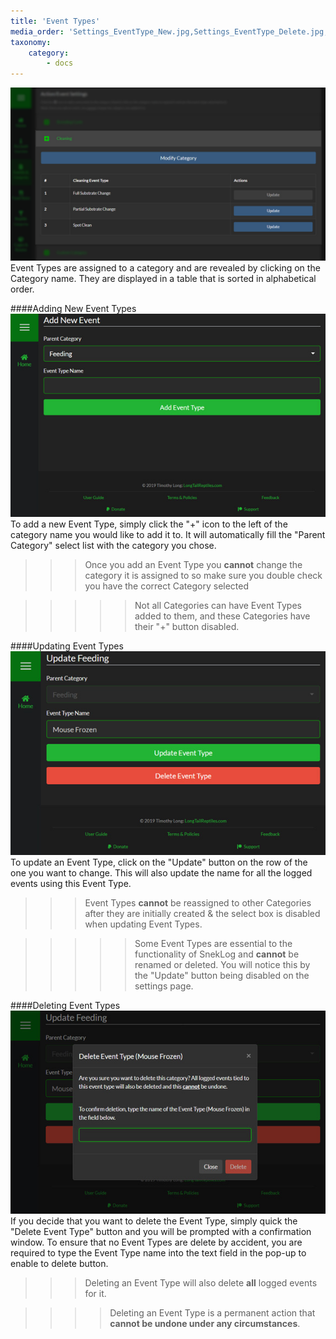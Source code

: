 ```yaml
---
title: 'Event Types'
media_order: 'Settings_EventType_New.jpg,Settings_EventType_Delete.jpg,Settings_EventType_Update.jpg,Settings_Events-EventTypes.jpg'
taxonomy:
    category:
        - docs
---
```


![](Settings_Events-EventTypes.jpg)
Event Types are assigned to a category and are revealed by clicking on the Category name. They are displayed in a table that is sorted in alphabetical order.


####Adding New Event Types
![](Settings_EventType_New.jpg)
To add a new Event Type, simply click the "+" icon to the left of the category name you would like to add it to. It will automatically fill the "Parent Category" select list with the category you chose.

>>> Once you add an Event Type you **cannot** change the category it is assigned to so make sure you double check you have the correct Category selected

<!--
Separator
-->

>>>>> Not all Categories can have Event Types added to them, and these Categories have their "+" button disabled.

<!--
Separator
-->

####Updating Event Types
![](Settings_EventType_Update.jpg)
To update an Event Type, click on the "Update" button on the row of the one you want to change. This will also update the name for all the logged events using this Event Type.

>>> Event Types **cannot** be reassigned to other Categories after they are initially created & the select box is disabled when updating Event Types.

<!--
Separator
-->

>>>>> Some Event Types are essential to the functionality of SnekLog and **cannot** be renamed or deleted. You will notice this by the "Update" button being disabled on the settings page.


####Deleting Event Types
![](Settings_EventType_Delete.jpg)
If you decide that you want to delete the Event Type, simply quick the "Delete Event Type" button and you will be prompted with a confirmation window. To ensure that no Event Types are delete by accident, you are required to type the Event Type name into the text field in the pop-up to enable to delete button.

>>>Deleting an Event Type will also delete **all** logged events for it.

<!--
Separator
-->

>>>>Deleting an Event Type is a permanent action that **cannot be undone under any circumstances**.